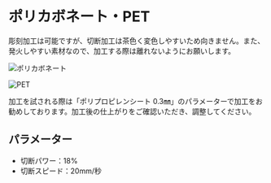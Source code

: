 # ポリカボネート・PET

彫刻加工は可能ですが、切断加工は茶色く変色しやすいため向きません。また、発火しやすい素材なので、加工する際は離れないようにお願いします。

![ポリカボネート](/assets/20191118\_02.jpg)

![PET](/assets/20191115\_05.jpg)

加工を試される際は「ポリプロピレンシート 0.3㎜」のパラメーターで加工をお勧めしております。加工後の仕上がりをご確認いただき、調整してください。

## パラメーター

* 切断パワー：18%
* 切断スピード：20mm/秒
